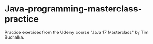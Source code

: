 # Java-programming-masterclass-practice
Practice exercises from the Udemy course "Java 17 Masterclass" by Tim Buchalka.
